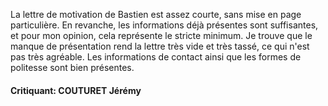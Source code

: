 La lettre de motivation de Bastien est assez courte, sans mise en page particulière.
En revanche, les informations déjà présentes sont suffisantes, et pour mon opinion, cela représente le stricte minimum. 
Je trouve que le manque de présentation rend la lettre très vide et très tassé, ce qui n'est pas très agréable.
Les informations de contact ainsi que les formes de politesse sont bien présentes.


#### Critiquant: COUTURET Jérémy
